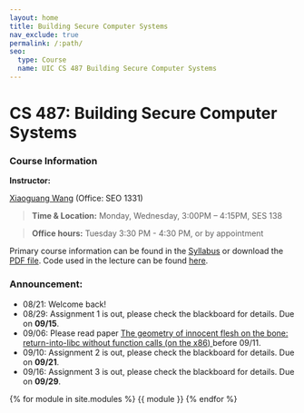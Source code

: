 ```yaml
---
layout: home
title: Building Secure Computer Systems
nav_exclude: true
permalink: /:path/
seo:
  type: Course
  name: UIC CS 487 Building Secure Computer Systems
---
```


# CS 487: Building Secure Computer Systems

### Course Information
**Instructor:**

[Xiaoguang Wang](https://xiaoguang.wang/) (Office: SEO 1331)

> **Time & Location:**	Monday, Wednesday, 3:00PM – 4:15PM, SES 138

> **Office hours:** Tuesday 3:30 PM - 4:30 PM, or by appointment

<!--
The link to this webpage is [https://sysec-uic.github.io/cs487-f23](https://sysec-uic.github.io/cs487-f23).
-->

Primary course information can be found in the [Syllabus](https://sysec-uic.github.io/cs487-f23/syllabus/) or download the [PDF file](https://github.com/sysec-uic/cs487-f23/raw/main/files/CS487_Fall23_Syllabus.pdf). Code used in the lecture can be found [here](https://github.com/sysec-uic/cs487-f23/tree/main/code).

### Announcement:
- 08/21: Welcome back!
- 08/29: Assignment 1 is out, please check the blackboard for details. Due on **09/15**.
- 09/06: Please read paper [The geometry of innocent flesh on the bone: return-into-libc without function calls (on the x86)
](https://dl.acm.org/doi/10.1145/1315245.1315313) before 09/11.
- 09/10: Assignment 2 is out, please check the blackboard for details. Due on **09/21**.
- 09/16: Assignment 3 is out, please check the blackboard for details. Due on **09/29**.

{% for module in site.modules %}
{{ module }}
{% endfor %}
